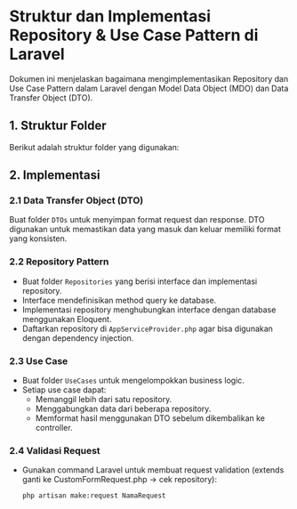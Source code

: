# Struktur dan Implementasi Repository & Use Case Pattern di Laravel

Dokumen ini menjelaskan bagaimana mengimplementasikan Repository dan Use Case Pattern dalam Laravel dengan Model Data Object (MDO) dan Data Transfer Object (DTO).

## 1. Struktur Folder

Berikut adalah struktur folder yang digunakan:


## 2. Implementasi

### 2.1 Data Transfer Object (DTO)
Buat folder `DTOs` untuk menyimpan format request dan response. DTO digunakan untuk memastikan data yang masuk dan keluar memiliki format yang konsisten.

### 2.2 Repository Pattern
- Buat folder `Repositories` yang berisi interface dan implementasi repository.
- Interface mendefinisikan method query ke database.
- Implementasi repository menghubungkan interface dengan database menggunakan Eloquent.
- Daftarkan repository di `AppServiceProvider.php` agar bisa digunakan dengan dependency injection.

### 2.3 Use Case
- Buat folder `UseCases` untuk mengelompokkan business logic.
- Setiap use case dapat:
  - Memanggil lebih dari satu repository.
  - Menggabungkan data dari beberapa repository.
  - Memformat hasil menggunakan DTO sebelum dikembalikan ke controller.

### 2.4 Validasi Request
- Gunakan command Laravel untuk membuat request validation (extends ganti ke CustomFormRequest.php -> cek repository):
  ```sh
  php artisan make:request NamaRequest
